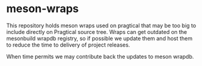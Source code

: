 # meson-wraps

This repository holds meson wraps used on pragtical that may be too big to
include directly on Pragtical source tree. Wraps can get outdated on the
mesonbuild wrapdb registry, so if possible we update them and host them to
reduce the time to delivery of project releases.

When time permits we may contribute back the updates to meson wrapdb.
